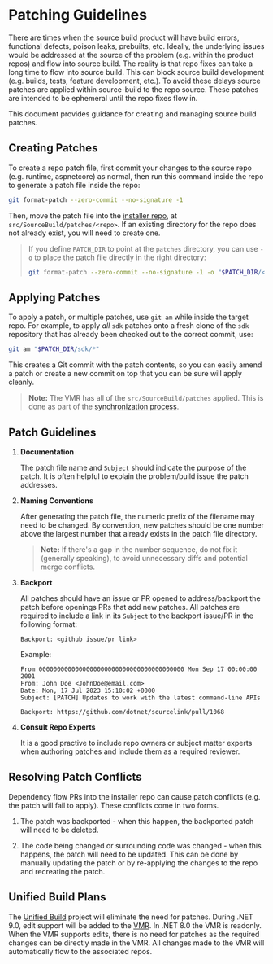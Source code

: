# Patching Guidelines

There are times when the source build product will have build errors, functional
defects, poison leaks, prebuilts, etc. Ideally, the underlying issues
would be addressed at the source of the problem (e.g. within the product repos)
and flow into source build. The reality is that repo fixes can take a long
 time to flow into source build. This can block source build development
(e.g. builds, tests, feature development, etc.). To avoid these delays source
patches are applied within source-build to the repo source. These patches are
intended to be ephemeral until the repo fixes flow in.

This document provides guidance for creating and managing source build patches.

## Creating Patches

To create a repo patch file, first commit your changes to the source repo (e.g.
runtime, aspnetcore) as normal, then run this command inside the repo to generate
a patch file inside the repo:

```sh
git format-patch --zero-commit --no-signature -1
```

Then, move the patch file into the [installer repo](https://github.com/dotnet/installer/tree/main/src/SourceBuild/patches),
at `src/SourceBuild/patches/<repo>`. If an existing directory for the repo does
not already exist, you will need to create one.

> If you define `PATCH_DIR` to point at the `patches` directory, you can use
> `-o` to place the patch file directly in the right directory:
>
> ```sh
> git format-patch --zero-commit --no-signature -1 -o "$PATCH_DIR/<repo>"
> ```

## Applying Patches

To apply a patch, or multiple patches, use `git am` while inside the target
repo. For example, to apply *all* `sdk` patches onto a fresh clone of the `sdk`
repository that has already been checked out to the correct commit, use:

```sh
git am "$PATCH_DIR/sdk/*"
```

This creates a Git commit with the patch contents, so you can easily amend a
patch or create a new commit on top that you can be sure will apply cleanly.

> **Note:** The VMR has all of the `src/SourceBuild/patches` applied. This is done
as part of the [synchronization process](https://github.com/dotnet/arcade/blob/main/Documentation/UnifiedBuild/VMR-Design-And-Operation.md#source-build-patches).

## Patch Guidelines

1. **Documentation**

    The patch file name and `Subject` should indicate the purpose of the patch. It
    is often helpful to explain the problem/build issue the patch addresses.

1. **Naming Conventions**

    After generating the patch file, the numeric prefix of the filename may need to
    be changed. By convention, new patches should be one number above the largest
    number that already exists in the patch file directory.

    > **Note:** If there's a gap in the number sequence, do not fix it (generally
    speaking), to avoid unnecessary diffs and potential merge conflicts.

1. **Backport**

    All patches should have an issue or PR opened to address/backport the patch before
    openings PRs that add new patches.  All patches are required to include a link
    in its `Subject` to the backport issue/PR in the following format:

    `Backport: <github issue/pr link>`

    Example:

    ``` text
    From 0000000000000000000000000000000000000000 Mon Sep 17 00:00:00 2001
    From: John Doe <JohnDoe@email.com>
    Date: Mon, 17 Jul 2023 15:10:02 +0000
    Subject: [PATCH] Updates to work with the latest command-line APIs

    Backport: https://github.com/dotnet/sourcelink/pull/1068
    ```

1. **Consult Repo Experts**

    It is a good practive to include repo owners or subject matter experts when
    authoring patches and include them as a required reviewer.

## Resolving Patch Conflicts

Dependency flow PRs into the installer repo can cause patch conflicts (e.g. the
patch will fail to apply). These conflicts come in two forms.

1. The patch was backported - when this happen, the backported patch will need to
be deleted.

1. The code being changed or surrounding code was changed - when this happens, the
patch will need to be updated. This can be done by manually updating the patch or
by re-applying the changes to the repo and recreating the patch.

## Unified Build Plans

The [Unified Build](https://github.com/dotnet/arcade/blob/main/Documentation/UnifiedBuild/README.md)
project will eliminate the need for patches. During .NET 9.0, edit support will be
added to the [VMR](https://github.com/dotnet/dotnet). In .NET 8.0
the VMR is readonly. When the VMR supports edits, there is no need for patches as
the required changes can be directly made in the VMR. All changes made to the VMR
will automatically flow to the associated repos.
